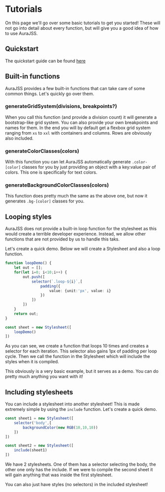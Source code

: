 # Tutorials
On this page we'll go over some basic tutorials to get you started! These will not go into detail about every function, but will give you a good idea of how to use AuraJSS.

## Quickstart
The quickstart guide can be found [here](https://github.com/AtherActive-net/auraJSS)

## Built-in functions
AuraJSS provides a few built-in functions that can take care of some common things. Let's quickly go over them.

### generateGridSystem(divisions, breakpoints?)
When you call this function (and provide a division count) it will generate a bootstrap-like grid system. You can also provide your own breakpoints and names for them. In the end you will by default get a flexbox grid system ranging from `xs` to `xxl` with containers and columns. Rows are obviously also included.

### generateColorClasses(colors)
With this function you can let AuraJSS automatically generate `.color-[color]` classes for you by just providing an object with a key:value pair of colors. This one is specifically for text colors.

### generateBackgroundColorClasses(colors)
This function does pretty much the same as the above one, but now it generates `.bg-[color]` classes for you.

## Looping styles
AuraJSS does not provide a built-in loop function for the stylesheet as this would create a terrible developer experience. Instead, we allow other functions that are not provided by us to handle this taks.

Let's create a quick demo. Below we will create a Stylesheet and also a loop function.
```ts
function loopDemo() {
    let out = [];
    for(let i=0; i<10;i++) {
        out.push([
            selector(`.loop-${i}`,[
                padding({
                    value: {unit:'px', value: i}
                })
            ])
        ])
    }
    return out;
}

const sheet = new Stylesheet([
    loopDemo()
])
```
As you can see, we create a function that loops 10 times and creates a selector for each iteration. This selector also gains 1px of padding per loop cycle. Then we call the function in the Stylesheet which will include the styles when it is compiled.

This obviously is a very basic example, but it serves as a demo. You can do pretty much anything you want with it!

## Including stylesheets
You can include a stylesheet into another stylesheet! This is made extremely simple by using the `include` function. Let's create a quick demo.
```ts
const sheet1 = new Stylesheet([
    selector('body',[
        backgroundColor(new RGB(10,10,10))
    ])
])

const sheet2 = new Stylesheet([
    include(sheet1)
])
```
We have 2 stylesheets. One of them has a selector selecting the body, the other one only has the include. If we were to compile the second sheet it will gain anything that was inside the first stylesheet. 

You can also just have styles (no selectors) in the included stylesheet!